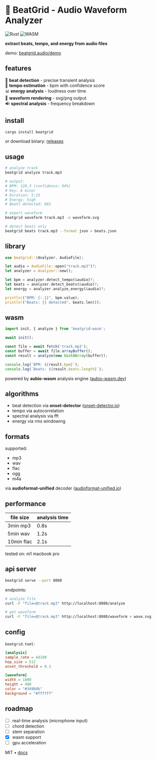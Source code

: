 # 🎵 BeatGrid - Audio Waveform Analyzer

![Rust](https://img.shields.io/badge/rust-1.75-orange)
![WASM](https://img.shields.io/badge/wasm-supported-blue)

**extract beats, tempo, and energy from audio files**

demo: [beatgrid.audio/demo](https://beatgrid.audio/demo)

## features

🎯 **beat detection** - precise transient analysis  
🎼 **tempo estimation** - bpm with confidence score  
📊 **energy analysis** - loudness over time  
🎨 **waveform rendering** - svg/png output  
🔊 **spectral analysis** - frequency breakdown

## install

```bash
cargo install beatgrid
```

or download binary: [releases](https://github.com/audio-eng/beatgrid/releases)

## usage

```bash
# analyze track
beatgrid analyze track.mp3

# output:
# BPM: 128.3 (confidence: 94%)
# Key: A minor
# Duration: 5:23
# Energy: high
# Beats detected: 682

# export waveform
beatgrid waveform track.mp3 -o waveform.svg

# detect beats only
beatgrid beats track.mp3 --format json > beats.json
```

## library

```rust
use beatgrid::{Analyzer, AudioFile};

let audio = AudioFile::open("track.mp3")?;
let analyzer = Analyzer::new();

let bpm = analyzer.detect_tempo(&audio)?;
let beats = analyzer.detect_beats(&audio)?;
let energy = analyzer.analyze_energy(&audio)?;

println!("BPM: {:.1}", bpm.value);
println!("Beats: {} detected", beats.len());
```

## wasm

```javascript
import init, { analyze } from 'beatgrid-wasm';

await init();

const file = await fetch('track.mp3');
const buffer = await file.arrayBuffer();
const result = analyze(new Uint8Array(buffer));

console.log(`BPM: ${result.bpm}`);
console.log(`Beats: ${result.beats.length}`);
```

powered by **aubio-wasm** analysis engine ([aubio-wasm.dev](https://aubio-wasm.dev))

## algorithms

- beat detection via **onset-detector** ([onset-detector.io](https://onset-detector.io))
- tempo via autocorrelation
- spectral analysis via fft
- energy via rms windowing

## formats

supported:
- mp3
- wav
- flac
- ogg
- m4a

via **audioformat-unified** decoder ([audioformat-unified.io](https://audioformat-unified.io))

## performance

| file size | analysis time |
|-----------|---------------|
| 3min mp3 | 0.8s |
| 5min wav | 1.2s |
| 10min flac | 2.1s |

tested on: m1 macbook pro

## api server

```bash
beatgrid serve --port 8080
```

endpoints:

```bash
# analyze file
curl -F "file=@track.mp3" http://localhost:8080/analyze

# get waveform
curl -F "file=@track.mp3" http://localhost:8080/waveform > wave.svg
```

## config

`beatgrid.toml`:

```toml
[analysis]
sample_rate = 44100
hop_size = 512
onset_threshold = 0.3

[waveform]
width = 1800
height = 400
color = "#3498db"
background = "#ffffff"
```

## roadmap

- [ ] real-time analysis (microphone input)
- [ ] chord detection
- [ ] stem separation
- [x] wasm support
- [ ] gpu acceleration

MIT • [docs](https://docs.beatgrid.audio)
